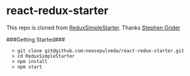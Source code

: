 # react-redux-starter

This repo is cloned from [ReduxSimpleStarter](https://StephenGrider/ReduxSimpleStarter). Thanks [Stephen Grider](https://StephenGrider)

###Getting Started###
```
  > git clone git@github.com:neosepulveda/react-redux-starter.git
  > cd ReduxSimpleStarter
  > npm install
  > npm start
```
